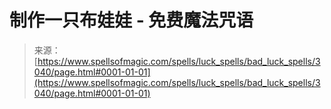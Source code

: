 <!--yml

category: 未分类

date: 2024-06-12 18:36:48

-->

# 制作一只布娃娃 - 免费魔法咒语

> 来源：[https://www.spellsofmagic.com/spells/luck_spells/bad_luck_spells/3040/page.html#0001-01-01](https://www.spellsofmagic.com/spells/luck_spells/bad_luck_spells/3040/page.html#0001-01-01)
